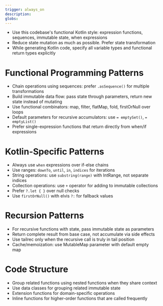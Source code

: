 ```yaml
---
trigger: always_on
description: 
globs: 
---
```


- Use this codebase's functional Kotlin style: expression functions, sequences, immutable state, when expressions
- Reduce state mutation as much as possible. Prefer state transformation
- While generating Kotlin code, specify all variable types and functional return types explicitly

# Functional Programming Patterns
- Chain operations using sequences: prefer `.asSequence()` for multiple transformations
- Build immutable data flow: pass state through parameters, return new state instead of mutating
- Use functional combinators: map, filter, flatMap, fold, firstOrNull over loops
- Default parameters for recursive accumulators: use `= emptySet()`, `= emptyList()`
- Prefer single-expression functions that return directly from when/if expressions

# Kotlin-Specific Patterns
- Always use `when` expressions over if-else chains
- Use ranges: `downTo`, `until`, `in`, `indices` for iterations
- String operations: use `substring(range)` with IntRange, not separate indices
- Collection operations: use `+` operator for adding to immutable collections
- Prefer `?.let { }` over null checks
- Use `firstOrNull()` with elvis `?:` for fallback values

# Recursion Patterns
- For recursive functions with state, pass immutable state as parameters
- Return complete result from base case, not accumulate via side effects
- Use tailrec only when the recursive call is truly in tail position
- Cache/memoization: use MutableMap parameter with default empty map

# Code Structure
- Group related functions using nested functions when they share context
- Use data classes for grouping related immutable state
- Extension functions for domain-specific operations
- Inline functions for higher-order functions that are called frequently